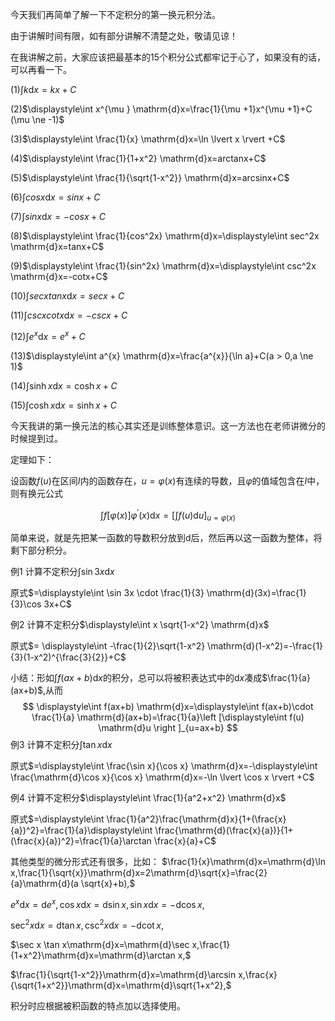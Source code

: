 今天我们再简单了解一下不定积分的第一换元积分法。

由于讲解时间有限，如有部分讲解不清楚之处，敬请见谅！

在我讲解之前，大家应该把最基本的15个积分公式都牢记于心了，如果没有的话，可以再看一下。

(1)$\displaystyle\int k \mathrm{d}x=kx+C$

(2)$\displaystyle\int x^{\mu } \mathrm{d}x=\frac{1}{\mu +1}x^{\mu +1}+C (\mu \ne -1)$

(3)$\displaystyle\int \frac{1}{x} \mathrm{d}x=\ln \lvert x \rvert +C$

(4)$\displaystyle\int \frac{1}{1+x^2} \mathrm{d}x=arctanx+C$

(5)$\displaystyle\int \frac{1}{\sqrt{1-x^2}} \mathrm{d}x=arcsinx+C$

(6)$\displaystyle\int cosx \mathrm{d}x=sinx+C$

(7)$\displaystyle\int sinx \mathrm{d}x=-cosx+C$

(8)$\displaystyle\int \frac{1}{cos^2x} \mathrm{d}x=\displaystyle\int sec^2x \mathrm{d}x=tanx+C$

(9)$\displaystyle\int \frac{1}{sin^2x} \mathrm{d}x=\displaystyle\int csc^2x \mathrm{d}x=-cotx+C$

(10)$\displaystyle\int secxtanx \mathrm{d}x=secx+C$

(11)$\displaystyle\int cscxcotx \mathrm{d}x=-cscx+C$

(12)$\displaystyle\int e^{x} \mathrm{d}x=e^{x}+C$

(13)$\displaystyle\int a^{x} \mathrm{d}x=\frac{a^{x}}{\ln a}+C(a > 0,a \ne 1)$

(14)$\displaystyle\int \sinh x \mathrm{d}x=\cosh x+C$

(15)$\displaystyle\int \cosh x \mathrm{d}x=\sinh x+C$

今天我讲的第一换元法的核心其实还是训练整体意识。这一方法也在老师讲微分的时候提到过。

定理如下：

设函数$f(u)$在区间$I$内的函数存在，$u=\varphi (x)$有连续的导数，且$\varphi$的值域包含在$I$中，则有换元公式

$$
\displaystyle\int f[\varphi (x)]\varphi ^{\prime}(x) \mathrm{d}x=\left[\displaystyle\int f(u) \mathrm{d}u \right]_{u=\varphi (x)}
$$

简单来说，就是先把某一函数的导数积分放到$\mathrm{d}$后，然后再以这一函数为整体，将剩下部分积分。

例1 计算不定积分$\displaystyle\int \sin 3x \mathrm{d}x$

原式$=\displaystyle\int \sin 3x \cdot \frac{1}{3} \mathrm{d}(3x)=\frac{1}{3}\cos 3x+C$

例2 计算不定积分$\displaystyle\int x \sqrt{1-x^2} \mathrm{d}x$

原式$= \displaystyle\int -\frac{1}{2}\sqrt{1-x^2} \mathrm{d}(1-x^2)=-\frac{1}{3}(1-x^2)^{\frac{3}{2}}+C$

小结：形如$\displaystyle\int f(ax+b) \mathrm{d}x$的积分，总可以将被积表达式中的$\mathrm{d}x$凑成$\frac{1}{a}(ax+b)$,从而
$$
\displaystyle\int f(ax+b) \mathrm{d}x=\displaystyle\int f(ax+b)\cdot \frac{1}{a} \mathrm{d}(ax+b)=\frac{1}{a}\left [\displaystyle\int f(u) \mathrm{d}u \right ]_{u=ax+b}
$$
例3 计算不定积分$\displaystyle\int \tan x \mathrm{d}x$

原式$=\displaystyle\int \frac{\sin x}{\cos x} \mathrm{d}x=-\displaystyle\int \frac{\mathrm{d}\cos x}{\cos x} \mathrm{d}x=-\ln \lvert \cos x \rvert +C$

例4 计算不定积分$\displaystyle\int \frac{1}{a^2+x^2} \mathrm{d}x$

原式$=\displaystyle\int \frac{1}{a^2}\frac{\mathrm{d}x}{1+(\frac{x}{a})^2}=\frac{1}{a}\displaystyle\int \frac{\mathrm{d}(\frac{x}{a})}{1+(\frac{x}{a})^2}=\frac{1}{a}\arctan \frac{x}{a}+C$

其他类型的微分形式还有很多，比如：
$\frac{1}{x}\mathrm{d}x=\mathrm{d}\ln x,\frac{1}{\sqrt{x}}\mathrm{d}x=2\mathrm{d}\sqrt{x}=\frac{2}{a}\mathrm{d}(a \sqrt{x}+b),$

$e^{x}\mathrm{d}x=\mathrm{d}e^{x},\cos x\mathrm{d}x=\mathrm{d}\sin x,\sin x\mathrm{d}x=-\mathrm{d}\cos x,$

$\sec^2x\mathrm{d}x=\mathrm{d}\tan x, \csc^2x\mathrm{d}x=-\mathrm{d}\cot x,$

$\sec x \tan x\mathrm{d}x=\mathrm{d}\sec x,\frac{1}{1+x^2}\mathrm{d}x=\mathrm{d}\arctan x,$

$\frac{1}{\sqrt{1-x^2}}\mathrm{d}x=\mathrm{d}\arcsin x,\frac{x}{\sqrt{1+x^2}}\mathrm{d}x=\mathrm{d}\sqrt{1+x^2},$

积分时应根据被积函数的特点加以选择使用。
